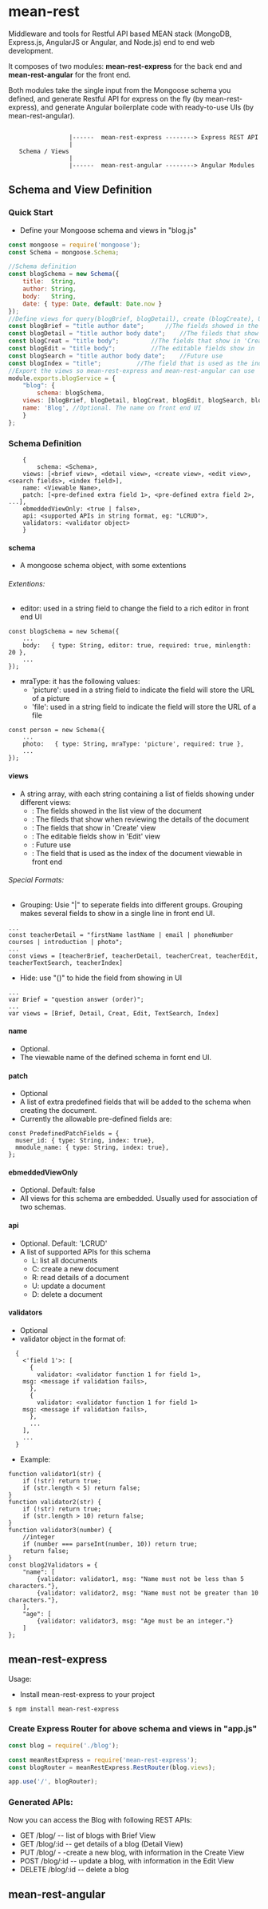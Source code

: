 # mean-rest
Middleware and tools for Restful API based MEAN stack (MongoDB, Express.js, AngularJS or Angular, and Node.js) end to end web development. 

It composes of two modules: **mean-rest-express** for the back end and **mean-rest-angular** for the front end.

Both modules take the single input from the Mongoose schema you defined, and generate Restful API for express on the fly (by mean-rest-express), and generate Angular boilerplate code with ready-to-use UIs (by mean-rest-angular).


```

                 |------  mean-rest-express --------> Express REST API
                 |
   Schema / Views  
                 |
                 |------  mean-rest-angular --------> Angular Modules

```

## Schema and View Definition

### Quick Start

- Define your Mongoose schema and views in "blog.js"

```javascript
const mongoose = require('mongoose');
const Schema = mongoose.Schema;

//Schema definition
const blogSchema = new Schema({
    title:  String,
    author: String,
    body:   String,
    date: { type: Date, default: Date.now }
});
//Define views for query(blogBrief, blogDetail), create (blogCreate), Update (blogEdit), and Search (blogSearch)
const blogBrief = "title author date";		//The fields showed in the list view of the document
const blogDetail = "title author body date";	//The fileds that show when reviewing the details of the document
const blogCreat = "title body";			//The fields that show in 'Create' view
const blogEdit = "title body";			//The editable fields show in 'Edit' view
const blogSearch = "title author body date";	//Future use
const blogIndex = "title";			//The field that is used as the index of the document viewable in front end
//Export the views so mean-rest-express and mean-rest-angular can use
module.exports.blogService = {
    "blog": {
        schema: blogSchema,
	views: [blogBrief, blogDetail, blogCreat, blogEdit, blogSearch, blogIndex],
	name: 'Blog', //Optional. The name on front end UI
    }
};
```

### Schema Definition

```
    {
        schema: <Schema>,
	views: [<brief view>, <detail view>, <create view>, <edit view>, <search fields>, <index field>],
	name: <Viewable Name>,
	patch: [<pre-defined extra field 1>, <pre-defined extra field 2>, ...],
	ebmeddedViewOnly: <true | false>,
	api: <supported APIs in string format, eg: "LCRUD">,
	validators: <validator object>
    }
```

#### schema

- A mongoose schema object, with some extentions

###### Extentions:

- editor: used in a string field to change the field to a rich editor in front end UI

```
const blogSchema = new Schema({
    ...
    body:   { type: String, editor: true, required: true, minlength: 20 },
    ...
});
```

- mraType: it has the following values:
	- 'picture': used in a string field to indicate the field will store the URL of a picture
	- 'file': used in a string field to indicate the field will store the URL of a file

```
const person = new Schema({
    ...
    photo:   { type: String, mraType: 'picture', required: true },
    ...
});
```

#### views

- A string array, with each string containing a list of fields showing under different views:
	- <brief view>: 	The fields showed in the list view of the document
	- <detail view>:	The fileds that show when reviewing the details of the document
	- <create view>:	The fields that show in 'Create' view
	- <edit view>:		The editable fields show in 'Edit' view
	- <search fields>:	Future use
	- <index field>:	The field that is used as the index of the document viewable in front end

###### Special Formats:

- Grouping: Usie "|" to seperate fields into different groups. Grouping makes several fields to show in a single line in front end UI.
```
...
const teacherDetail = "firstName lastName | email | phoneNumber  courses | introduction | photo";
...
const views = [teacherBrief, teacherDetail, teacherCreat, teacherEdit, teacherTextSearch, teacherIndex]

```

- Hide:	use "()" to hide the field from showing in UI
```
...
var Brief = "question answer (order)";
...
var views = [Brief, Detail, Creat, Edit, TextSearch, Index]
```

#### name

- Optional.
- The viewable name of the defined schema in fornt end UI.

#### patch

- Optional
- A list of extra predefined fields that will be added to the schema when creating the document.
- Currently the allowable pre-defined fields are:

```
const PredefinedPatchFields = {
  muser_id: { type: String, index: true},
  mmodule_name: { type: String, index: true},
};
```

#### ebmeddedViewOnly

- Optional. Default: false
- All views for this schema are embedded. Usually used for association of two schemas.

#### api

- Optional. Default: 'LCRUD'
- A list of supported APIs for this schema
	- L: list all documents
	- C: create a new document
	- R: read details of a document
	- U: update a document
	- D: delete a document

#### validators

- Optional
- validator object in the format of:
```
  {
    <'field 1'>: [
      {
        validator: <validator function 1 for field 1>,
	msg: <message if validation fails>,
      },
      {
        validator: <validator function 1 for field 1>
	msg: <message if validation fails>,
      },
      ...
    ],
    ... 
  }
```
- Example:

```
function validator1(str) {
	if (!str) return true;
	if (str.length < 5) return false;
}
function validator2(str) {
	if (!str) return true;
	if (str.length > 10) return false;
}
function validator3(number) {
	//integer
	if (number === parseInt(number, 10)) return true;
	return false;
}
const blog2Validators = {
	"name": [
		{validator: validator1, msg: "Name must not be less than 5 characters."},
		{validator: validator2, msg: "Name must not be greater than 10 characters."},
	],
	"age": [
		{validator: validator3, msg: "Age must be an integer."}
	]
};
```
## mean-rest-express

Usage:
- Install mean-rest-express to your project
```
$ npm install mean-rest-express
```

### Create Express Router for above schema and views in "app.js"

```javascript
const blog = require('./blog');

const meanRestExpress = require('mean-rest-express');
const blogRouter = meanRestExpress.RestRouter(blog.views);

app.use('/', blogRouter);
```
### Generated APIs:
Now you can access the Blog with following REST APIs:

  + GET /blog/   -- list of blogs with Brief View
  + GET /blog/:id  -- get details of a blog (Detail View)
  + PUT /blog/ - -create a new blog, with information in the Create View
  + POST /blog/:id -- update a blog, with information in the Edit View
  + DELETE /blog/:id -- delete a blog

## mean-rest-angular
